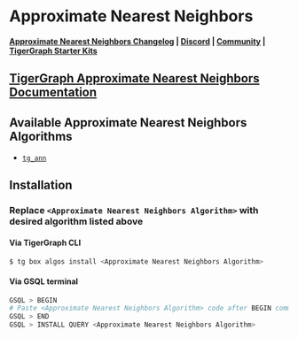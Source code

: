 
# Approximate Nearest Neighbors

#### [Approximate Nearest Neighbors Changelog](https://github.com/tigergraph/gsql-graph-algorithms/blob/master/algorithms/Classification/approximate_nearest_neighbors/CHANGELOG.md) | [Discord](https://discord.gg/vFbmPyvJJN) | [Community](https://community.tigergraph.com) | [TigerGraph Starter Kits](https://github.com/zrougamed/TigerGraph-Starter-Kits-Parser)

## [TigerGraph Approximate Nearest Neighbors Documentation](https://docs.tigergraph.com/graph-algorithm-library/)

## Available Approximate Nearest Neighbors Algorithms 

* [`tg_ann`](https://github.com/tigergraph/gsql-graph-algorithms/blob/master/algorithms/Classification/approximate_nearest_neighbors/tg_ann.gsql)

## Installation 

### Replace `<Approximate Nearest Neighbors Algorithm>` with desired algorithm listed above 

#### Via TigerGraph CLI

```bash
$ tg box algos install <Approximate Nearest Neighbors Algorithm>
```

#### Via GSQL terminal

```bash
GSQL > BEGIN
# Paste <Approximate Nearest Neighbors Algorithm> code after BEGIN command
GSQL > END 
GSQL > INSTALL QUERY <Approximate Nearest Neighbors Algorithm>
```